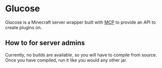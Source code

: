 # Glucose
Glucose is a Minecraft server wrapper built with [MCP](http://www.modcoderpack.com/) to provide an API to create plugins on.
## How to for server admins
Currently, no builds are available, so you will have to compile from source.
Once you have compiled, run it like you would any other jar.
